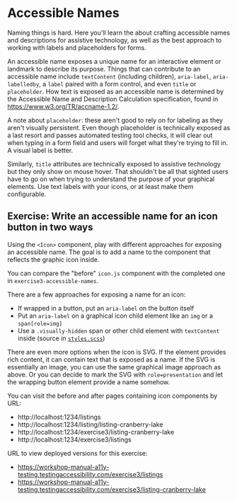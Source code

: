 # Accessible Names

Naming things is hard. Here you'll learn the about crafting accessible names and descriptions for assistive technology, as well as the best approach to working with labels and placeholders for forms.

An accessible name exposes a unique name for an interactive element or landmark to describe its purpose. Things that can contribute to an accessible name include `textContent` (including children), `aria-label`, `aria-labelledby`, a `label` paired with a form control, and even `title` or 
`placeholder`. How text is exposed as an accessible name is determined by the Accessible Name
and Description Calculation specification, found in https://www.w3.org/TR/accname-1.2/.

A note about `placeholder`: these aren't good to rely on for labeling as they aren't
visually persistent. Even though placeholder is technically exposed as a last resort and passes
automated testing tool checks, it will clear out when typing in a form field and users will forget
what they're trying to fill in. A visual label is better.

Similarly, `title` attributes are technically exposed to assistive technology but they only show
on mouse hover. That shouldn't be all that sighted users have to go on when trying to understand the
purpose of your graphical elements. Use text labels with your icons, or at least make them configurable.

## Exercise: Write an accessible name for an icon button in two ways

Using the `<Icon>` component, play with different approaches for exposing an accessible name.
The goal is to add a name to the component that reflects the graphic icon inside.

You can compare the "before" `icon.js` component with the completed one in `exercise3-accessible-names`.

There are a few approaches for exposing a name for an icon:

- If wrapped in a button, put an `aria-label` on the button itself
- Put an `aria-label` on a graphical icon child element like an `img` or a `span[role=img]`
- Use a `.visually-hidden` span or other child element with `textContent` inside
(source in [`styles.scss`](https://github.com/marcysutton/testing-accessibility-demos/blob/main/workshop3-semantics-aria/styles.scss#L4))

There are even more options when the icon is SVG. If the element provides rich content, it can
contain text that is exposed as a name. If the SVG is essentially an image, you can use the same
graphical image approach as above. Or you can decide to mark the SVG with `role=presentation` and
let the wrapping button element provide a name somehow.

You can visit the before and after pages containing icon components by URL:

- http://localhost:1234/listings
- http://localhost:1234/listing/listing-cranberry-lake
- http://localhost:1234/exercise3/listing-cranberry-lake
- http://localhost:1234/exercise3/listings

URL to view deployed versions for this exercise:

- https://workshop-manual-a11y-testing.testingaccessibility.com/exercise3/listings
- https://workshop-manual-a11y-testing.testingaccessibility.com/exercise3/listing-cranberry-lake
